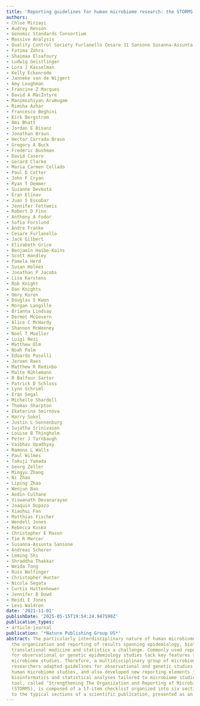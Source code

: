 ```yaml
---
title: 'Reporting guidelines for human microbiome research: the STORMS checklist'
authors:
- Chloe Mirzayi
- Audrey Renson
- Genomic Standards Consortium
- Massive Analysis
- Quality Control Society Furlanello Cesare 31 Sansone Susanna-Assunta
- Fatima Zohra
- Shaimaa Elsafoury
- Ludwig Geistlinger
- Lora J Kasselman
- Kelly Eckenrode
- Janneke van de Wijgert
- Amy Loughman
- Francine Z Marques
- David A MacIntyre
- Manimozhiyan Arumugam
- Rimsha Azhar
- Francesco Beghini
- Kirk Bergstrom
- Ami Bhatt
- Jordan E Bisanz
- Jonathan Braun
- Hector Corrada Bravo
- Gregory A Buck
- Frederic Bushman
- David Casero
- Gerard Clarke
- Maria Carmen Collado
- Paul D Cotter
- John F Cryan
- Ryan T Demmer
- Suzanne Devkota
- Eran Elinav
- Juan S Escobar
- Jennifer Fettweis
- Robert D Finn
- Anthony A Fodor
- Sofia Forslund
- Andre Franke
- Cesare Furlanello
- Jack Gilbert
- Elizabeth Grice
- Benjamin Haibe-Kains
- Scott Handley
- Pamela Herd
- Susan Holmes
- Jonathan P Jacobs
- Lisa Karstens
- Rob Knight
- Dan Knights
- Omry Koren
- Douglas S Kwon
- Morgan Langille
- Brianna Lindsay
- Dermot McGovern
- Alice C McHardy
- Shannon McWeeney
- Noel T Mueller
- Luigi Nezi
- Matthew Olm
- Noah Palm
- Edoardo Pasolli
- Jeroen Raes
- Matthew R Redinbo
- Malte Rühlemann
- R Balfour Sartor
- Patrick D Schloss
- Lynn Schriml
- Eran Segal
- Michelle Shardell
- Thomas Sharpton
- Ekaterina Smirnova
- Harry Sokol
- Justin L Sonnenburg
- Sujatha Srinivasan
- Louise B Thingholm
- Peter J Turnbaugh
- Vaibhav Upadhyay
- Ramona L Walls
- Paul Wilmes
- Takuji Yamada
- Georg Zeller
- Mingyu Zhang
- Ni Zhao
- Liping Zhao
- Wenjun Bao
- Aedin Culhane
- Viswanath Devanarayan
- Joaquin Dopazo
- Xiaohui Fan
- Matthias Fischer
- Wendell Jones
- Rebecca Kusko
- Christopher E Mason
- Tim R Mercer
- Susanna-Assunta Sansone
- Andreas Scherer
- Leming Shi
- Shraddha Thakkar
- Weida Tong
- Russ Wolfinger
- Christopher Hunter
- Nicola Segata
- Curtis Huttenhower
- Jennifer B Dowd
- Heidi E Jones
- Levi Waldron
date: '2021-11-01'
publishDate: '2025-05-15T19:54:24.947590Z'
publication_types:
- article-journal
publication: '*Nature Publishing Group US*'
abstract: The particularly interdisciplinary nature of human microbiome research makes
  the organization and reporting of results spanning epidemiology, biology, bioinformatics,
  translational medicine and statistics a challenge. Commonly used reporting guidelines
  for observational or genetic epidemiology studies lack key features specific to
  microbiome studies. Therefore, a multidisciplinary group of microbiome epidemiology
  researchers adapted guidelines for observational and genetic studies to culture-independent
  human microbiome studies, and also developed new reporting elements for laboratory,
  bioinformatics and statistical analyses tailored to microbiome studies. The resulting
  tool, called ‘Strengthening The Organization and Reporting of Microbiome Studies’
  (STORMS), is composed of a 17-item checklist organized into six sections that correspond
  to the typical sections of a scientific publication, presented as an …
---
```

